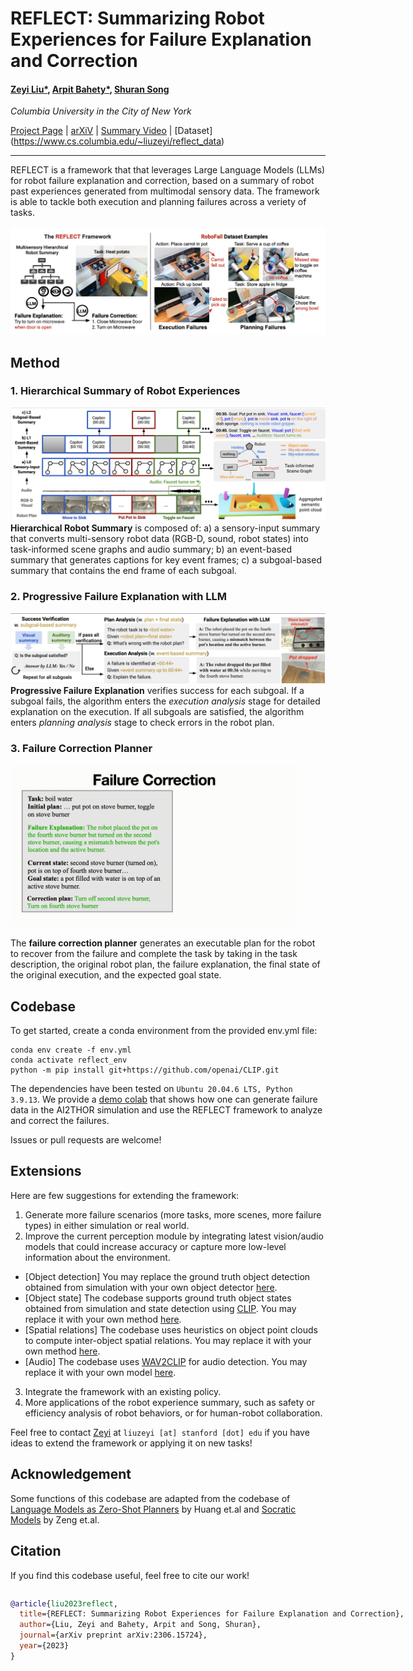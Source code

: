 # REFLECT: Summarizing Robot Experiences for Failure Explanation and Correction
#### [Zeyi Liu*](https://lzylucy.github.io/), [Arpit Bahety*](https://arpitrf.github.io/), [Shuran Song](https://shurans.github.io/)

_Columbia University in the City of New York_


[Project Page](https://robot-reflect.github.io/) | [arXiV](https://arxiv.org/abs/2306.15724) | [Summary Video](https://www.youtube.com/watch?v=Proiua4NNTk) | [Dataset] (https://www.cs.columbia.edu/~liuzeyi/reflect_data)

---
REFLECT is a framework that that leverages Large Language Models (LLMs) for robot failure explanation and correction, based on a summary of robot past experiences generated from multimodal sensory data. The framework is able to tackle both execution and planning failures across a veriety of tasks.

![Teaser](figs/teaser.png)

## Method
### 1. Hierarchical Summary of Robot Experiences
![Summary](figs/method-summary.jpg)
**Hierarchical Robot Summary** is composed of: a) a sensory-input summary that converts multi-sensory robot data (RGB-D, sound, robot states) into task-informed scene graphs and audio summary; b) an event-based summary that generates captions for key event frames; c) a subgoal-based summary that contains the end frame of each subgoal.

### 2. Progressive Failure Explanation with LLM
![Reasoning](figs/method-reasoning.jpg)
**Progressive Failure Explanation** verifies success for each subgoal. If a subgoal fails, the algorithm enters the *execution analysis* stage for detailed explanation on the execution. If all subgoals are satisfied, the algorithm enters *planning analysis* stage to check errors in the robot plan.

### 3. Failure Correction Planner
<img src="figs/method-correction.gif" width="460" height="260"/>

The **failure correction planner** generates an executable plan for the robot to recover from the failure and complete the task by taking in the task description, the original robot plan, the failure explanation, the final state of the original execution, and the expected goal state.


## Codebase
To get started, create a conda environment from the provided env.yml file:
```
conda env create -f env.yml
conda activate reflect_env
python -m pip install git+https://github.com/openai/CLIP.git
```

The dependencies have been tested on `Ubuntu 20.04.6 LTS, Python 3.9.13`.
We provide a [demo colab](https://github.com/columbia-ai-robotics/reflect/blob/main/demo.ipynb) that shows how one can generate failure data in the AI2THOR simulation and use the REFLECT framework to analyze and correct the failures.

Issues or pull requests are welcome!

## Extensions
Here are few suggestions for extending the framework:
1. Generate more failure scenarios (more tasks, more scenes, more failure types) in either simulation or real world.
2. Improve the current perception module by integrating latest vision/audio models that could increase accuracy or capture more low-level information about the environment.
- [Object detection] You may replace the ground truth object detection obtained from simulation with your own object detector [here](https://github.com/columbia-ai-robotics/reflect/blob/5736f88cade931bfcf670df82e38580d9c538771/main/get_local_sg.py#L38).
- [Object state] The codebase supports ground truth object states obtained from simulation and state detection using [CLIP](https://github.com/openai/CLIP). You may replace it with your own method [here](https://github.com/columbia-ai-robotics/reflect/blob/5736f88cade931bfcf670df82e38580d9c538771/main/scene_graph.py#L291).
- [Spatial relations] The codebase uses heuristics on object point clouds to compute inter-object spatial relations. You may replace it with your own method [here](https://github.com/columbia-ai-robotics/reflect/blob/5736f88cade931bfcf670df82e38580d9c538771/main/scene_graph.py#L246).
- [Audio] The codebase uses [WAV2CLIP](https://github.com/descriptinc/lyrebird-wav2clip) for audio detection. You may replace it with your own model [here](https://github.com/columbia-ai-robotics/reflect/blob/main/main/audio.py).
3. Integrate the framework with an existing policy.
4. More applications of the robot experience summary, such as safety or efficiency analysis of robot behaviors, or for human-robot collaboration.

Feel free to contact [Zeyi](https://lzylucy.github.io/) at `liuzeyi [at] stanford [dot] edu` if you have ideas to extend the framework or applying it on new tasks!

## Acknowledgement
Some functions of this codebase are adapted from the codebase of [Language Models as Zero-Shot Planners](https://github.com/huangwl18/language-planner) by Huang et.al and [Socratic Models](https://github.com/google-research/google-research/tree/master/socraticmodels) by Zeng et.al.

## Citation
If you find this codebase useful, feel free to cite our work!
<div style="display:flex;">
<div>

```bibtex
@article{liu2023reflect,
  title={REFLECT: Summarizing Robot Experiences for Failure Explanation and Correction},
  author={Liu, Zeyi and Bahety, Arpit and Song, Shuran},
  journal={arXiv preprint arXiv:2306.15724},
  year={2023}
}
```
